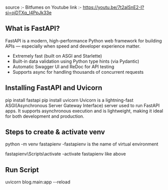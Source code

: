 source :- Bitfumes on Youtube
link :- https://youtu.be/7t2alSnE2-I?si=ojDTXq_I4PpJk33e

## What is FastAPI?

FastAPI is a modern, high-performance Python web framework for building APIs — especially when speed and developer experience matter.

- Extremely fast (built on ASGI and Starlette)
- Built-in data validation using Python type hints (via Pydantic)
- Automatic Swagger UI and ReDoc for API testing
- Supports async for handling thousands of concurrent requests

## Installing FastAPI and Uvicorn
pip install fastapi
pip install uvicorn
Uvicorn is a lightning-fast ASGI(Asynchronous Server Gateway Interface) server used to run FastAPI apps. 
It supports asynchronous execution and is lightweight, making it ideal for both development and production.

## Steps to create & activate venv 
python -m venv fastapienv
-fastapienv is the name of virtual environment

fastapienv\Scripts\activate
-activate fastapienv like above

## Run Script
uvicorn blog.main:app --reload
